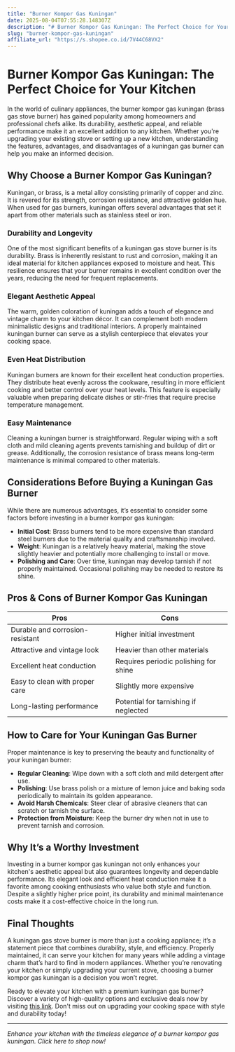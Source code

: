 ```yaml
---
title: "Burner Kompor Gas Kuningan"
date: 2025-08-04T07:55:28.148307Z
description: "# Burner Kompor Gas Kuningan: The Perfect Choice for Your Kitchen..."
slug: "burner-kompor-gas-kuningan"
affiliate_url: "https://s.shopee.co.id/7V44C68VX2"
---
```

# Burner Kompor Gas Kuningan: The Perfect Choice for Your Kitchen

In the world of culinary appliances, the burner kompor gas kuningan (brass gas stove burner) has gained popularity among homeowners and professional chefs alike. Its durability, aesthetic appeal, and reliable performance make it an excellent addition to any kitchen. Whether you're upgrading your existing stove or setting up a new kitchen, understanding the features, advantages, and disadvantages of a kuningan gas burner can help you make an informed decision.

## Why Choose a Burner Kompor Gas Kuningan?

Kuningan, or brass, is a metal alloy consisting primarily of copper and zinc. It is revered for its strength, corrosion resistance, and attractive golden hue. When used for gas burners, kuningan offers several advantages that set it apart from other materials such as stainless steel or iron.

### Durability and Longevity

One of the most significant benefits of a kuningan gas stove burner is its durability. Brass is inherently resistant to rust and corrosion, making it an ideal material for kitchen appliances exposed to moisture and heat. This resilience ensures that your burner remains in excellent condition over the years, reducing the need for frequent replacements.

### Elegant Aesthetic Appeal

The warm, golden coloration of kuningan adds a touch of elegance and vintage charm to your kitchen décor. It can complement both modern minimalistic designs and traditional interiors. A properly maintained kuningan burner can serve as a stylish centerpiece that elevates your cooking space.

### Even Heat Distribution

Kuningan burners are known for their excellent heat conduction properties. They distribute heat evenly across the cookware, resulting in more efficient cooking and better control over your heat levels. This feature is especially valuable when preparing delicate dishes or stir-fries that require precise temperature management.

### Easy Maintenance

Cleaning a kuningan burner is straightforward. Regular wiping with a soft cloth and mild cleaning agents prevents tarnishing and buildup of dirt or grease. Additionally, the corrosion resistance of brass means long-term maintenance is minimal compared to other materials.

## Considerations Before Buying a Kuningan Gas Burner

While there are numerous advantages, it’s essential to consider some factors before investing in a burner kompor gas kuningan:

- **Initial Cost**: Brass burners tend to be more expensive than standard steel burners due to the material quality and craftsmanship involved.
- **Weight**: Kuningan is a relatively heavy material, making the stove slightly heavier and potentially more challenging to install or move.
- **Polishing and Care**: Over time, kuningan may develop tarnish if not properly maintained. Occasional polishing may be needed to restore its shine.

## Pros & Cons of Burner Kompor Gas Kuningan

| Pros                                    | Cons                                           |
|-----------------------------------------|------------------------------------------------|
| Durable and corrosion-resistant        | Higher initial investment                     |
| Attractive and vintage look             | Heavier than other materials                  |
| Excellent heat conduction               | Requires periodic polishing for shine       |
| Easy to clean with proper care          | Slightly more expensive                     |
| Long-lasting performance                | Potential for tarnishing if neglected       |

## How to Care for Your Kuningan Gas Burner

Proper maintenance is key to preserving the beauty and functionality of your kuningan burner:

- **Regular Cleaning**: Wipe down with a soft cloth and mild detergent after use.
- **Polishing**: Use brass polish or a mixture of lemon juice and baking soda periodically to maintain its golden appearance.
- **Avoid Harsh Chemicals**: Steer clear of abrasive cleaners that can scratch or tarnish the surface.
- **Protection from Moisture**: Keep the burner dry when not in use to prevent tarnish and corrosion.

## Why It’s a Worthy Investment

Investing in a burner kompor gas kuningan not only enhances your kitchen's aesthetic appeal but also guarantees longevity and dependable performance. Its elegant look and efficient heat conduction make it a favorite among cooking enthusiasts who value both style and function. Despite a slightly higher price point, its durability and minimal maintenance costs make it a cost-effective choice in the long run.

## Final Thoughts

A kuningan gas stove burner is more than just a cooking appliance; it’s a statement piece that combines durability, style, and efficiency. Properly maintained, it can serve your kitchen for many years while adding a vintage charm that’s hard to find in modern appliances. Whether you’re renovating your kitchen or simply upgrading your current stove, choosing a burner kompor gas kuningan is a decision you won’t regret.

Ready to elevate your kitchen with a premium kuningan gas burner? Discover a variety of high-quality options and exclusive deals now by visiting [this link](https://s.shopee.co.id/7V44C68VX2). Don't miss out on upgrading your cooking space with style and durability today!

---

*Enhance your kitchen with the timeless elegance of a burner kompor gas kuningan. Click here to shop now!*